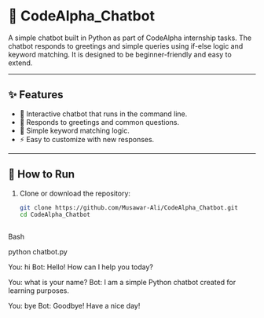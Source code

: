 # 🤖 CodeAlpha_Chatbot

A simple chatbot built in Python as part of CodeAlpha internship tasks. The chatbot responds to greetings and simple queries using if-else logic and keyword matching. It is designed to be beginner-friendly and easy to extend.

---

## ✨ Features
- 💬 Interactive chatbot that runs in the command line.  
- 🙋 Responds to greetings and common questions.  
- 🔑 Simple keyword matching logic.  
- ⚡ Easy to customize with new responses.  

---

## 🚀 How to Run
1. Clone or download the repository:
   ```bash
   git clone https://github.com/Musawar-Ali/CodeAlpha_Chatbot.git
   cd CodeAlpha_Chatbot



  Bash

  python chatbot.py


  You: hi
Bot: Hello! How can I help you today?

You: what is your name?
Bot: I am a simple Python chatbot created for learning purposes.

You: bye
Bot: Goodbye! Have a nice day!
